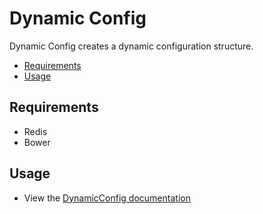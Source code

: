 # Dynamic Config


Dynamic Config creates a dynamic configuration structure.

* [Requirements](#Requierements)
* [Usage](#Usage)


## Requirements

- Redis
- Bower

## Usage

* View the [DynamicConfig documentation](#http://cemayan.me/dynamicconfdoc/)









